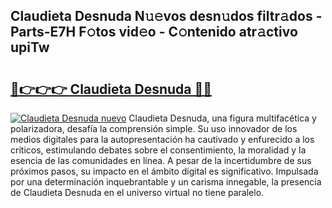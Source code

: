 ## Claudieta Desnuda N𝚞𝚎vos desn𝚞dos filtr𝚊dos - Parts-E7H F𝚘tos vid𝚎o - C𝚘ntenido atr𝚊ctivo upiTw

# <h2><a href="http://mb4nf2.tromn.icu/?c=Claudieta+Desnuda">🔗👉👉👉 Claudieta Desnuda 🔗🔗</a></h2>

[![Claudieta Desnuda nuevo](https://i.imgur.com/pEAQMta.gif)](http://mb4nf2.tromn.icu/?c=Claudieta+Desnuda)
Claudieta Desnuda, una figura multifacética y polarizadora, desafía la comprensión simple. Su uso innovador de los medios digitales para la autopresentación ha cautivado y enfurecido a los críticos, estimulando debates sobre el consentimiento, la moralidad y la esencia de las comunidades en línea. A pesar de la incertidumbre de sus próximos pasos, su impacto en el ámbito digital es significativo. Impulsada por una determinación inquebrantable y un carisma innegable, la presencia de Claudieta Desnuda en el universo virtual no tiene paralelo.
